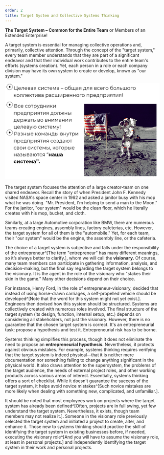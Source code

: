 ```yaml
---
order: 2
title: Target System and Collective Systems Thinking
---
```


**The Target System – Common for the Entire Team** or Members of an Extended Enterprise!

A target system is essential for managing collective operations and, primarily, collective attention. Through the concept of the "target system," every team member understands that they are part of a significant endeavor and that their individual work contributes to the entire team's efforts (systems creation). Yet, each person in a role or each company division may have its own system to create or develop, known as "our system."

![](./target-system-and-collective-systems-thinking-10.png)

The target system focuses the attention of a large creator-team on one shared endeavor. Recall the story of when President John F. Kennedy visited NASA's space center in 1962 and asked a janitor busy with his mop what he was doing. "Mr. President, I'm helping to send a man to the Moon." For the janitor, "our system" would be the clean floor, which he literally creates with his mop, bucket, and cloth.

Similarly, at a large Automotive corporation like BMW, there are numerous teams creating engines, assembly lines, factory cafeterias, etc. However, the target system for all of them is the "automobile." Yet, for each team, their "our system" would be the engine, the assembly line, or the cafeteria.

The choice of a target system is subjective and falls under the responsibility of the entrepreneur^[The term "entrepreneur" has many different meanings, so it’s always better to clarify.], whom we will call the **visionary.** Of course, many team members can participate in gathering information, analysis, and decision-making, but the final say regarding the target system belongs to the visionary. It is the agent in the role of the visionary who "stakes their skin in the game." Many other decisions depend on their choice.

For instance, Henry Ford, in the role of entrepreneur-visionary, decided that instead of using horse-drawn carriages, a self-propelled vehicle should be developed^[Note that the word for this system might not yet exist.]. Engineers then devised how this system should be structured. Systems are collectively created with numerous roles involved. The final structure of the target system (its design, function, internal setup, etc.) depends on considering all stakeholders, not just the visionary. However, there is no guarantee that the chosen target system is correct. It's an entrepreneurial task: propose a hypothesis and test it. Entrepreneurial risk has to be borne.

Systems thinking simplifies this process, though it does not eliminate the need to propose an **entrepreneurial hypothesis**. Nevertheless, it protects against obvious mistakes. For example, systems thinking requires verifying that the target system is indeed physical—that it is neither mere documentation nor something failing to change anything significant in the physical world. It also draws attention to the supersystem, the problems of the target audience, the needs of external project roles, and other working products across various areas of interest. Essentially, systems thinking offers a sort of checklist. While it doesn't guarantee the success of the target system, it helps avoid novice mistakes^[Such novice mistakes are more likely when dealing with something new, complicated, and unfamiliar.].

It should be noted that most employees work on projects where the target system has already been defined^[Often, projects are in full swing, yet few understand the target system. Nevertheless, it exists, though team members may not realize it.]. Someone in the visionary role previously selected the target system and initiated a project to create, alter, and enhance it. Those new to systems thinking should practice the skill of identifying the target system in existing businesses before, if needed, executing the visionary role^[And you will have to assume the visionary role, at least in personal projects.] and independently identifying the target system in their work and personal projects.